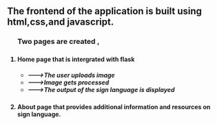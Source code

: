 
<h2>The frontend of the application is built using html,css,and javascript.</h2>
<ol><h3>Two pages are created ,<h3>
  <h4><li>Home page that is intergrated with flask </li></h4>
                  <h5> <ul>
                       <li>--->The user uploads image </li>
                       <li>--->Image gets processed </li>
                       <li>--->The output of the sign language is displayed </li>
                    </ul></h5>
            <h4>    <li>About page that provides additional information and resources on sign language.</li></h4>
                
</ol>

